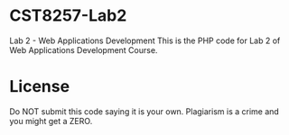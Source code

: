 # CST8257-Lab2
Lab 2 - Web Applications Development
This is the PHP code for Lab 2 of Web Applications Development Course.

# License
Do NOT submit this code saying it is your own. Plagiarism is a crime and you might get a ZERO.

